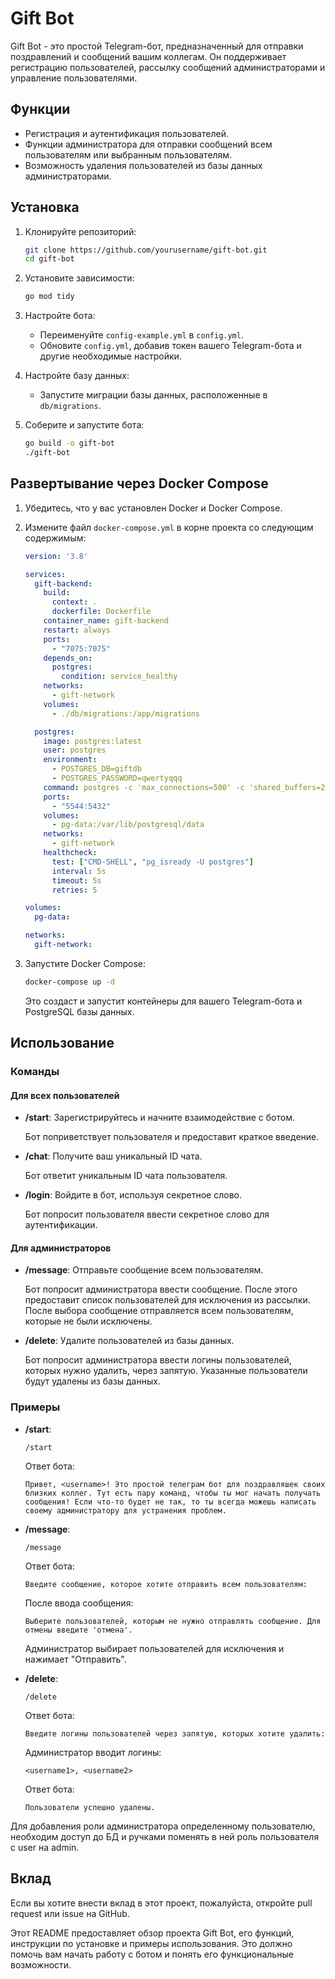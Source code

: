 # Gift Bot

Gift Bot - это простой Telegram-бот, предназначенный для отправки поздравлений и сообщений вашим коллегам. Он поддерживает регистрацию пользователей, рассылку сообщений администраторами и управление пользователями.

## Функции

- Регистрация и аутентификация пользователей.
- Функции администратора для отправки сообщений всем пользователям или выбранным пользователям.
- Возможность удаления пользователей из базы данных администраторами.

## Установка

1. Клонируйте репозиторий:

    ```sh
    git clone https://github.com/yourusername/gift-bot.git
    cd gift-bot
    ```

2. Установите зависимости:

    ```sh
    go mod tidy
    ```

3. Настройте бота:

    - Переименуйте `config-example.yml` в `config.yml`.
    - Обновите `config.yml`, добавив токен вашего Telegram-бота и другие необходимые настройки.

4. Настройте базу данных:

    - Запустите миграции базы данных, расположенные в `db/migrations`.

5. Соберите и запустите бота:

    ```sh
    go build -o gift-bot
    ./gift-bot
    ```

## Развертывание через Docker Compose

1. Убедитесь, что у вас установлен Docker и Docker Compose.

2. Измените файл `docker-compose.yml` в корне проекта со следующим содержимым:

    ```yaml
    version: '3.8'

    services:
      gift-backend:
        build:
          context: .
          dockerfile: Dockerfile
        container_name: gift-backend
        restart: always
        ports:
          - "7075:7075"
        depends_on:
          postgres:
            condition: service_healthy
        networks:
          - gift-network
        volumes:
          - ./db/migrations:/app/migrations

      postgres:
        image: postgres:latest
        user: postgres
        environment:
          - POSTGRES_DB=giftdb
          - POSTGRES_PASSWORD=qwertyqqq
        command: postgres -c 'max_connections=500' -c 'shared_buffers=256MB'
        ports:
          - "5544:5432"
        volumes:
          - pg-data:/var/lib/postgresql/data
        networks:
          - gift-network
        healthcheck:
          test: ["CMD-SHELL", "pg_isready -U postgres"]
          interval: 5s
          timeout: 5s
          retries: 5

    volumes:
      pg-data:

    networks:
      gift-network:
    ```

3. Запустите Docker Compose:

    ```sh
    docker-compose up -d
    ```

   Это создаст и запустит контейнеры для вашего Telegram-бота и PostgreSQL базы данных.

## Использование

### Команды

#### Для всех пользователей

- **/start**: Зарегистрируйтесь и начните взаимодействие с ботом.

  Бот поприветствует пользователя и предоставит краткое введение.

- **/chat**: Получите ваш уникальный ID чата.

  Бот ответит уникальным ID чата пользователя.

- **/login**: Войдите в бот, используя секретное слово.

  Бот попросит пользователя ввести секретное слово для аутентификации.

#### Для администраторов

- **/message**: Отправьте сообщение всем пользователям.

  Бот попросит администратора ввести сообщение. После этого предоставит список пользователей для исключения из рассылки. После выбора сообщение отправляется всем пользователям, которые не были исключены.

- **/delete**: Удалите пользователей из базы данных.

  Бот попросит администратора ввести логины пользователей, которых нужно удалить, через запятую. Указанные пользователи будут удалены из базы данных.

### Примеры

- **/start**:

    ```
    /start
    ```

  Ответ бота:

    ```
    Привет, <username>! Это простой телеграм бот для поздравляшек своих близких коллег. Тут есть пару команд, чтобы ты мог начать получать сообщения! Если что-то будет не так, то ты всегда можешь написать своему администратору для устранения проблем.
    ```

- **/message**:

    ```
    /message
    ```

  Ответ бота:

    ```
    Введите сообщение, которое хотите отправить всем пользователям:
    ```

  После ввода сообщения:

    ```
    Выберите пользователей, которым не нужно отправлять сообщение. Для отмены введите 'отмена'.
    ```

  Администратор выбирает пользователей для исключения и нажимает "Отправить".

- **/delete**:

    ```
    /delete
    ```

  Ответ бота:

    ```
    Введите логины пользователей через запятую, которых хотите удалить:
    ```

  Администратор вводит логины:

    ```
    <username1>, <username2>
    ```

  Ответ бота:

    ```
    Пользователи успешно удалены.
    ```

Для добавления роли администратора определенному пользователю, необходим доступ до БД и ручками поменять в ней роль пользователя с user на admin.
## Вклад

Если вы хотите внести вклад в этот проект, пожалуйста, откройте pull request или issue на GitHub.

Этот README предоставляет обзор проекта Gift Bot, его функций, инструкции по установке и примеры использования. Это должно помочь вам начать работу с ботом и понять его функциональные возможности.